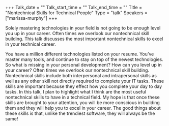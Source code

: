 +++
Talk_date = ""
Talk_start_time = ""
Talk_end_time = ""
Title = "Nontechnical Skills for Technical People"
Type = "talk"
Speakers = ["marissa-murphy"]
+++

Solely mastering technologies in your field is not going to be enough level you up in your career. Often times we overlook our nontechnical skill building. This talk discusses the most important nontechnical skills to excel in your technical career.

You have a million different technologies listed on your resume. You’ve master many tools, and continue to stay on top of the newest technologies. So what is missing in your personal development? How can you level up in your career? Often times we overlook our nontechnical skill building. Nontechnical skills include both interpersonal and intrapersonal skills as well as any other skill not directly required to complete your IT tasks. These skills are important because they effect how you complete your day to day tasks. In this talk, I plan to highlight what I think are the most useful nontechnical skills to have in a technical field. My hope is that once these skills are brought to your attention, you will be more conscious in building them and they will help you to excel in your career. The good things about these skills is that, unlike the trendiest software, they will always be the same!